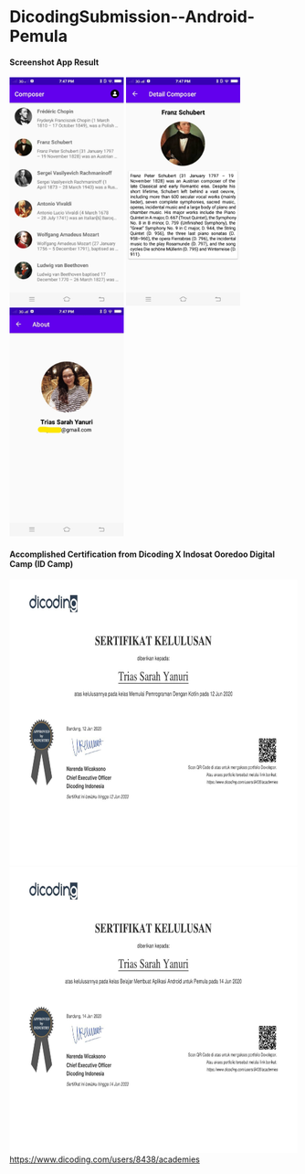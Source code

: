 # DicodingSubmission--Android-Pemula

#### Screenshot App Result

<img src="img/img1.jpeg" width="200"> <img src="img/img2.jpeg" width="200"> <img src="img/img3.jpeg" width="200">

#### Accomplished Certification from Dicoding X Indosat Ooredoo Digital Camp (ID Camp)
<img src="img/sertifikat_course_kotlin-1.jpeg" width="600" height="500">  <img src="img/sertifikat_course_android-1.jpeg" width="600" height="500"> 
https://www.dicoding.com/users/8438/academies




